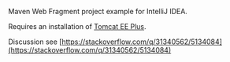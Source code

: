 Maven Web Fragment project example for IntelliJ IDEA.

Requires an installation of [Tomcat EE Plus](http://archive.apache.org/dist/tomee/tomee-7.0.5/apache-tomee-7.0.5-plus.zip).

Discussion see [https://stackoverflow.com/q/31340562/5134084](https://stackoverflow.com/q/31340562/5134084)
